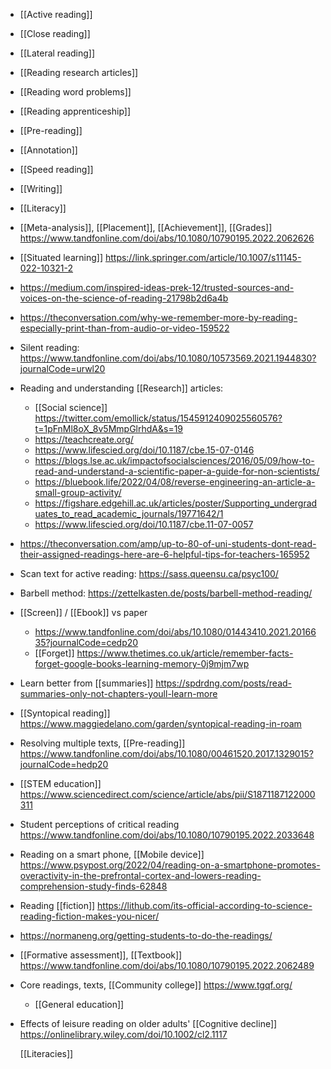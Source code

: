 - [[Active reading]]
- [[Close reading]]
- [[Lateral reading]]
- [[Reading research articles]]
- [[Reading word problems]]
- [[Reading apprenticeship]]
- [[Pre-reading]]
- [[Annotation]]
- [[Speed reading]]
- [[Writing]]
- [[Literacy]]
- [[Meta-analysis]], [[Placement]], [[Achievement]], [[Grades]] https://www.tandfonline.com/doi/abs/10.1080/10790195.2022.2062626
- [[Situated learning]] https://link.springer.com/article/10.1007/s11145-022-10321-2
- https://medium.com/inspired-ideas-prek-12/trusted-sources-and-voices-on-the-science-of-reading-21798b2d6a4b
- https://theconversation.com/why-we-remember-more-by-reading-especially-print-than-from-audio-or-video-159522
- Silent reading: https://www.tandfonline.com/doi/abs/10.1080/10573569.2021.1944830?journalCode=urwl20
- Reading and understanding [[Research]] articles:
	- [[Social science]] https://twitter.com/emollick/status/1545912409025560576?t=1pFnMl8oX_8v5MmpGlrhdA&s=19
	- https://teachcreate.org/
	- https://www.lifescied.org/doi/10.1187/cbe.15-07-0146
	- https://blogs.lse.ac.uk/impactofsocialsciences/2016/05/09/how-to-read-and-understand-a-scientific-paper-a-guide-for-non-scientists/
	- https://bluebook.life/2022/04/08/reverse-engineering-an-article-a-small-group-activity/
	- https://figshare.edgehill.ac.uk/articles/poster/Supporting_undergraduates_to_read_academic_journals/19771642/1
	- https://www.lifescied.org/doi/10.1187/cbe.11-07-0057
- https://theconversation.com/amp/up-to-80-of-uni-students-dont-read-their-assigned-readings-here-are-6-helpful-tips-for-teachers-165952
- Scan text for active reading: https://sass.queensu.ca/psyc100/
- Barbell method: https://zettelkasten.de/posts/barbell-method-reading/
- [[Screen]] / [[Ebook]] vs paper
	- https://www.tandfonline.com/doi/abs/10.1080/01443410.2021.2016635?journalCode=cedp20
	- [[Forget]] https://www.thetimes.co.uk/article/remember-facts-forget-google-books-learning-memory-0j9mjm7wp
- Learn better from [[summaries]] https://spdrdng.com/posts/read-summaries-only-not-chapters-youll-learn-more
- [[Syntopical reading]] https://www.maggiedelano.com/garden/syntopical-reading-in-roam
- Resolving multiple texts, [[Pre-reading]] https://www.tandfonline.com/doi/abs/10.1080/00461520.2017.1329015?journalCode=hedp20
- [[STEM education]] https://www.sciencedirect.com/science/article/abs/pii/S1871187122000311
- Student perceptions of critical reading https://www.tandfonline.com/doi/abs/10.1080/10790195.2022.2033648
- Reading on a smart phone, [[Mobile device]] https://www.psypost.org/2022/04/reading-on-a-smartphone-promotes-overactivity-in-the-prefrontal-cortex-and-lowers-reading-comprehension-study-finds-62848
- Reading [[fiction]] https://lithub.com/its-official-according-to-science-reading-fiction-makes-you-nicer/
- https://normaneng.org/getting-students-to-do-the-readings/
- [[Formative assessment]], [[Textbook]] https://www.tandfonline.com/doi/abs/10.1080/10790195.2022.2062489
- Core readings, texts, [[Community college]] https://www.tgqf.org/
	- [[General education]]
- Effects of leisure reading on older adults' [[Cognitive decline]] https://onlinelibrary.wiley.com/doi/10.1002/cl2.1117
  
  [[Literacies]]